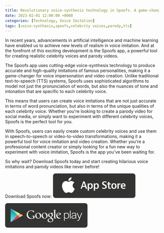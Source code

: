 ```yaml
---
title: Revolutionary voice-synthesis technology in Spoofs. A game-changer for voice imitation
date: 2023-02-01 12:00:00 +0000
categories: [Technology, Voice Imitation]
tags: [voice-synthesis,spoofs,celebrity voices,parody,tts]
---
```


In recent years, advancements in artificial intelligence and machine learning have enabled us to achieve new levels of realism in voice imitation. And at the forefront of this exciting development is the Spoofs app, a powerful tool for creating realistic celebrity voices and parody videos.

The Spoofs app uses cutting-edge voice-synthesis technology to produce accurate and high-quality imitations of famous personalities, making it a game-changer for voice impersonation and video creation. Unlike traditional text-to-speech (TTS) systems, Spoofs uses sophisticated algorithms to model not just the pronunciation of words, but also the nuances of tone and intonation that are specific to each celebrity voice.

This means that users can create voice imitations that are not just accurate in terms of word pronunciation, but also in terms of the unique qualities of each celebrity voice. Whether you're looking to create a parody video for social media, or simply want to experiment with different celebrity voices, Spoofs is the perfect tool for you.

With Spoofs, users can easily create custom celebrity voices and use them in speech-to-speech or video-to-video transformations, making it a powerful tool for voice imitation and video creation. Whether you're a professional content creator or simply looking for a fun new way to experiment with voice imitation, Spoofs is the app you've been waiting for.

So why wait? Download Spoofs today and start creating hilarious voice imitations and parody videos like never before!

Download Spoofs now:
[![Download Spoofs for iOS](assets/apple-store.jpg)](https://apps.apple.com/us/app/spoofs/id1601023577)

[![Download Spoofs for Android](assets/google-play.jpg)](https://play.google.com/store/apps/details?id=com.spoofsapp)


